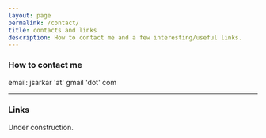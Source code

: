 ```yaml
---
layout: page
permalink: /contact/
title: contacts and links
description: How to contact me and a few interesting/useful links.
---
```


### How to contact me

email: jsarkar 'at' gmail 'dot' com

------

### Links

Under construction.